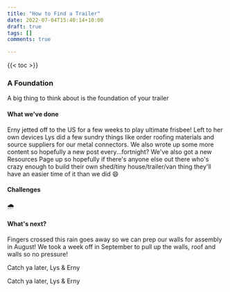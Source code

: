 ```yaml
---
title: "How to Find a Trailer"
date: 2022-07-04T15:40:14+10:00
draft: true
tags: []
comments: true

---
```


{{< toc >}}

### A Foundation

A big thing to think about is the foundation of your trailer



#### What we've done
Erny jetted off to the US for a few weeks to play ultimate frisbee! Left to her own devices Lys did a few sundry things like order roofing materials and source suppliers for our metal connectors. We also wrote up some more content so hopefully a new post every...fortnight? We've also got a new Resources Page up so hopefully if there's anyone else out there who's crazy enough to build their own shed/tiny house/trailer/van thing they'll have an easier time of it than we did :smile:   

#### Challenges
🌧️

#### What's next?
Fingers crossed this rain goes away so we can prep our walls for assembly in August! We took a week off in September to pull up the walls, roof and walls so no pressure!

Catch ya later,
Lys & Erny

Catch ya later,
Lys & Erny
